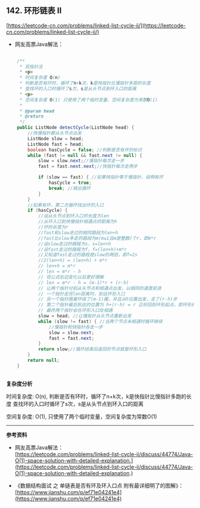 **142. 环形链表 II**  
---
[https://leetcode-cn.com/problems/linked-list-cycle-ii/](https://leetcode-cn.com/problems/linked-list-cycle-ii/)  

* 网友高票Java解法：    

```java  
	
    /**
     * 双指针法
     * <p>
     * 时间复杂度 O(n)
     * 判断是否有环时，循环了n+k次，k是快指针比慢指针多跑的长度
     * 查找环的入口时循环了s次，s是从头节点到环入口的距离
     * <p>
     * 空间复杂度 O(1) 只使用了两个临时变量，空间复杂度为常数O(1)
     *
     * @param head
     * @return
     */
    public ListNode detectCycle(ListNode head) {
        //快慢指针都从头节点出发
        ListNode slow = head;
        ListNode fast = head;
        boolean hasCycle = false; //判断是否有环的标识
        while (fast != null && fast.next != null) {
            slow = slow.next;//慢指针每次走一步
            fast = fast.next.next;//快指针每次走两步

            if (slow == fast) { //如果快指针等于慢指针，说明有环
                hasCycle = true;
                break; //跳出循环
            }
        }
        //如果有环，第二次循环找出环的入口
        if (hasCycle) {
            //设从头节点到环入口的长度为len
            //从环入口到快慢指针相遇点的距离为h
            //环的长度为r
            //fast和slow走过的相同路段为len+h
            //fast比slow多走的路段为m(m≥1且m是整数)个r，即m*r
            //设slow走过的路程为s，s=len+h
            //设fast走过的路程为f，f=(len+h)+m*r
            //又知道fast走过的路程是slow的两倍，即f=2s
            //2(len+h) = (len+h) + m*r
            // len+h = m*r
            // len = m*r - h
            // 将公式右边变化以后更好理解
            // len = m*r - h = (m-1)*r + (r-h)
            // 让两个指针分别从头节点和相遇点出发，以相同的速度前进
            // 一个指针走完len距离时，到达环形入口
            // 另一个指针围着环绕了(m-1)圈，并且从h位置出发，走了(r-h)步
            // 第二个指针最后到达的位置为 h+(r-h) = r 正好回到环形起点，即环形的入口
            // 最终两个指针会在环形入口处相遇
            slow = head; //让慢指针从头节点重新出发
            while (slow != fast) { //当两个节点未相遇时循环继续
                //慢指针和快指针各走一步
                slow = slow.next;
                fast = fast.next;
            }
            return slow;//循环结束后返回的节点就是环形入口
        }
        return null;
    }
	
```  

**复杂度分析**  

时间复杂度: O(n),
判断是否有环时，循环了n+k次，k是快指针比慢指针多跑的长度
查找环的入口时循环了s次，s是从头节点到环入口的距离

空间复杂度: O(1),
只使用了两个临时变量，空间复杂度为常数O(1)

---

**参考资料**  

* 网友高票Java解法：  
[https://leetcode.com/problems/linked-list-cycle-ii/discuss/44774/Java-O(1)-space-solution-with-detailed-explanation.](https://leetcode.com/problems/linked-list-cycle-ii/discuss/44774/Java-O(1)-space-solution-with-detailed-explanation.)  

* 《数据结构面试 之 单链表是否有环及环入口点 附有最详细明了的图解》：  
[https://www.jianshu.com/p/ef71e04241e4](https://www.jianshu.com/p/ef71e04241e4)  
